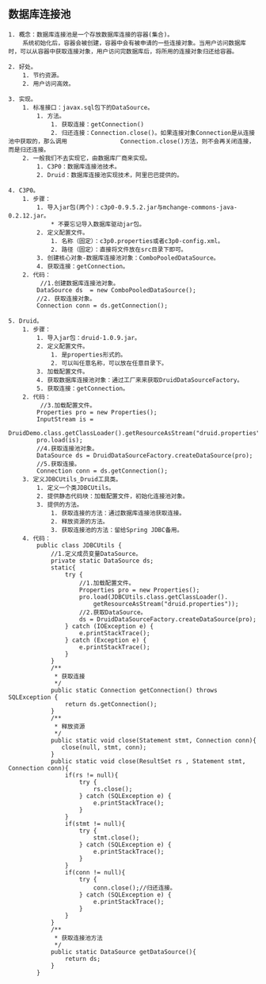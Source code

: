 ## 数据库连接池
	1. 概念：数据库连接池是一个存放数据库连接的容器(集合)。
		系统初始化后，容器会被创建，容器中会有被申请的一些连接对象。当用户访问数据库时，可以从容器中获取连接对象，用户访问完数据库后，将所用的连接对象归还给容器。
	
	2. 好处。
		1. 节约资源。
		2. 用户访问高效。
	
	3. 实现。
		1. 标准接口：javax.sql包下的DataSource。
			1. 方法。
				1. 获取连接：getConnection()
				2. 归还连接：Connection.close()。如果连接对象Connection是从连接池中获取的，那么调用				Connection.close()方法，则不会再关闭连接，而是归还连接。
		2. 一般我们不去实现它，由数据库厂商来实现。
			1. C3P0：数据库连接池技术。
			2. Druid：数据库连接池实现技术，阿里巴巴提供的。
	
	4. C3P0。
		1. 步骤：
			1. 导入jar包(两个)：c3p0-0.9.5.2.jar与mchange-commons-java-0.2.12.jar。
				* 不要忘记导入数据库驱动jar包。
			2. 定义配置文件。
				1. 名称（固定）：c3p0.properties或者c3p0-config.xml。
				2. 路径（固定）：直接将文件放在src目录下即可。
			3. 创建核心对象-数据库连接池对象：ComboPooledDataSource。
			4. 获取连接：getConnection。
		2. 代码：
			 //1.创建数据库连接池对象。
	        DataSource ds  = new ComboPooledDataSource();
	        //2. 获取连接对象。
	        Connection conn = ds.getConnection();
	        
	5. Druid。
		1. 步骤：
			1. 导入jar包：druid-1.0.9.jar。
			2. 定义配置文件。
				1. 是properties形式的。
				2. 可以叫任意名称，可以放在任意目录下。
			3. 加载配置文件。
			4. 获取数据库连接池对象：通过工厂来来获取DruidDataSourceFactory。
			5. 获取连接：getConnection。
		2. 代码：
			 //3.加载配置文件。
	        Properties pro = new Properties();
	        InputStream is =
	        	DruidDemo.class.getClassLoader().getResourceAsStream("druid.properties");
	        pro.load(is);
	        //4.获取连接池对象。
	        DataSource ds = DruidDataSourceFactory.createDataSource(pro);
	        //5.获取连接。
	        Connection conn = ds.getConnection();
		3. 定义JDBCUtils_Druid工具类。
			1. 定义一个类JDBCUtils。
			2. 提供静态代码块：加载配置文件，初始化连接池对象。
			3. 提供的方法。
				1. 获取连接的方法：通过数据库连接池获取连接。
				2. 释放资源的方法。
				3. 获取连接池的方法：留给Spring JDBC备用。
		4. 代码：
			public class JDBCUtils {
			    //1.定义成员变量DataSource。
			    private static DataSource ds;
			    static{
			        try {
			            //1.加载配置文件。
						Properties pro = new Properties();
						pro.load(JDBCUtils.class.getClassLoader().
							getResourceAsStream("druid.properties"));
			            //2.获取DataSource。
			            ds = DruidDataSourceFactory.createDataSource(pro);
			        } catch (IOException e) {
			            e.printStackTrace();
			        } catch (Exception e) {
			            e.printStackTrace();
			        }
			    }
			    /**
			     * 获取连接
			     */
			    public static Connection getConnection() throws SQLException {
			        return ds.getConnection();
			    }
			    /**
			     * 释放资源
			     */
			    public static void close(Statement stmt, Connection conn){
			       close(null, stmt, conn);
			    }
			    public static void close(ResultSet rs , Statement stmt, Connection conn){
			        if(rs != null){
			            try {
			                rs.close();
			            } catch (SQLException e) {
			                e.printStackTrace();
			            }
			        }
			        if(stmt != null){
			            try {
			                stmt.close();
			            } catch (SQLException e) {
			                e.printStackTrace();
			            }
			        }
			        if(conn != null){
			            try {
			                conn.close();//归还连接。
			            } catch (SQLException e) {
			                e.printStackTrace();
			            }
			        }
			    }
			    /**
			     * 获取连接池方法
			     */
			    public static DataSource getDataSource(){
			        return ds;
			    }
			}
